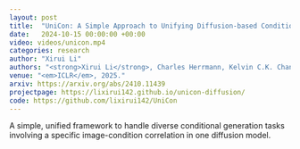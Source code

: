 ```yaml
---
layout: post
title:  "UniCon: A Simple Approach to Unifying Diffusion-based Conditional Generation"
date:   2024-10-15 00:00:00 +00:00
video: videos/unicon.mp4
categories: research
author: "Xirui Li"
authors: "<strong>Xirui Li</strong>, Charles Herrmann, Kelvin C.K. Chan, Yinxiao Li, Deqing Sun, Chao Ma, Ming-Hsuan Yang"
venue: "<em>ICLR</em>, 2025."
arxiv: https://arxiv.org/abs/2410.11439
projectpage: https://lixirui142.github.io/unicon-diffusion/
code: https://github.com/lixirui142/UniCon
---
```

A simple, unified framework to handle diverse conditional generation tasks involving a specific image-condition correlation in one diffusion model.
